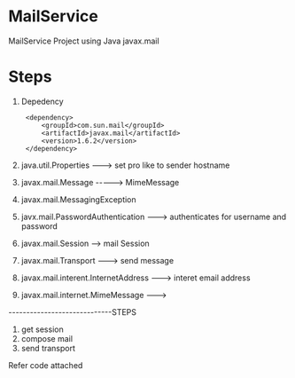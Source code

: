 # MailService
MailService Project using Java javax.mail

# Steps
1. Depedency
	<!-- https://mvnrepository.com/artifact/com.sun.mail/javax.mail -->
		<dependency>
			<groupId>com.sun.mail</groupId>
			<artifactId>javax.mail</artifactId>
			<version>1.6.2</version>
		</dependency>

2. java.util.Properties ---> set pro like to sender hostname 

3. javax.mail.Message -----> MimeMessage

4. javax.mail.MessagingException

5. javx.mail.PasswordAuthentication  ---> authenticates for username and password 

6. javax.mail.Session --> mail Session  

7. javax.mail.Transport ---> send message

8. javax.mail.interent.InternetAddress ---> interet email address 

9. javax.mail.internet.MimeMessage ---> 



-----------------------------STEPS

1. get session
2. compose mail
3. send transport

Refer code attached 
